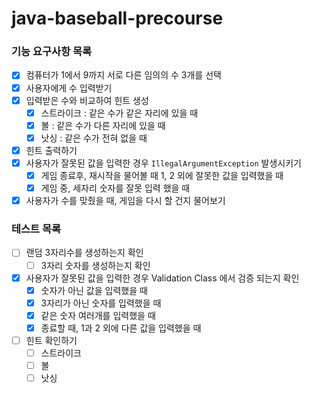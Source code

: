 # java-baseball-precourse

### 기능 요구사항 목록

- [x] 컴퓨터가 1에서 9까지 서로 다른 임의의 수 3개를 선택
- [x] 사용자에게 수 입력받기
- [x] 입력받은 수와 비교하여 힌트 생성
  - [x] 스트라이크 : 같은 수가 같은 자리에 있을 때
  - [x] 볼 : 같은 수가 다른 자리에 있을 때
  - [x] 낫싱 : 같은 수가 전혀 없을 때
- [x] 힌트 출력하기
- [x] 사용자가 잘못된 값을 입력한 경우 `IllegalArgumentException` 발생시키기
  - [x] 게임 종료후, 재시작을 물어볼 때 1, 2 외에 잘못한 값을 입력했을 때
  - [x] 게임 중, 세자리 숫자를 잘못 입력 했을 때
- [x] 사용자가 수를 맞췄을 때, 게임을 다시 할 건지 물어보기

### 테스트 목록

- [ ] 랜덤 3자리수를 생성하는지 확인
  - [ ] 3자리 숫자를 생성하는지 확인
- [x] 사용자가 잘못된 값을 입력한 경우 Validation Class 에서 검증 되는지 확인
  - [x] 숫자가 아닌 값을 입력했을 때
  - [x] 3자리가 아닌 숫자를 입력했을 때
  - [x] 같은 숫자 여러개를 입력했을 때
  - [x] 종료할 때, 1과 2 외에 다른 값을 입력했을 때
- [ ] 힌트 확인하기
  - [ ] 스트라이크
  - [ ] 볼
  - [ ] 낫싱  
